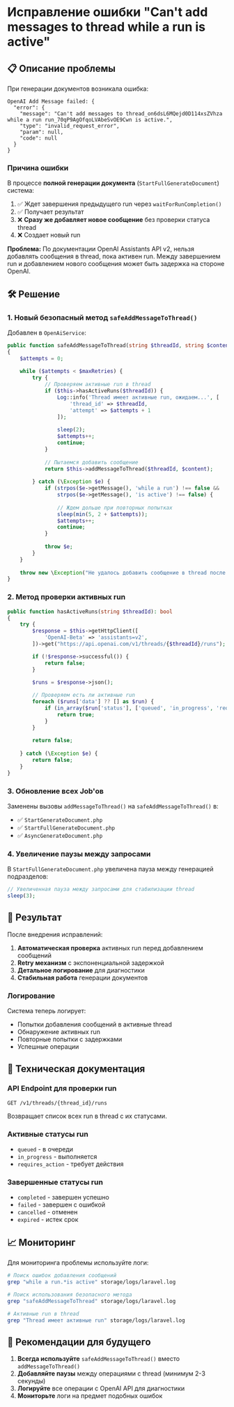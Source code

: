 # Исправление ошибки "Can't add messages to thread while a run is active"

## 📋 Описание проблемы

При генерации документов возникала ошибка:
```
OpenAI Add Message failed: {
  "error": {
    "message": "Can't add messages to thread_on6dsL6MQejd0D114xsZVhza while a run run_70qP9AgOfqoLVAbeSvOE9Cwn is active.",
    "type": "invalid_request_error",
    "param": null,
    "code": null
  }
}
```

### Причина ошибки

В процессе **полной генерации документа** (`StartFullGenerateDocument`) система:
1. ✅ Ждет завершения предыдущего run через `waitForRunCompletion()`
2. ✅ Получает результат
3. ❌ **Сразу же добавляет новое сообщение** без проверки статуса thread
4. ❌ Создает новый run

**Проблема:** По документации OpenAI Assistants API v2, нельзя добавлять сообщения в thread, пока активен run. Между завершением run и добавлением нового сообщения может быть задержка на стороне OpenAI.

## 🛠️ Решение

### 1. Новый безопасный метод `safeAddMessageToThread()`

Добавлен в `OpenAiService`:

```php
public function safeAddMessageToThread(string $threadId, string $content, int $maxRetries = 5): array
{
    $attempts = 0;
    
    while ($attempts < $maxRetries) {
        try {
            // Проверяем активные run в thread
            if ($this->hasActiveRuns($threadId)) {
                Log::info('Thread имеет активные run, ожидаем...', [
                    'thread_id' => $threadId,
                    'attempt' => $attempts + 1
                ]);
                
                sleep(2);
                $attempts++;
                continue;
            }
            
            // Пытаемся добавить сообщение
            return $this->addMessageToThread($threadId, $content);
            
        } catch (\Exception $e) {
            if (strpos($e->getMessage(), 'while a run') !== false && 
                strpos($e->getMessage(), 'is active') !== false) {
                
                // Ждем дольше при повторных попытках
                sleep(min(5, 2 + $attempts));
                $attempts++;
                continue;
            }
            
            throw $e;
        }
    }
    
    throw new \Exception("Не удалось добавить сообщение в thread после {$maxRetries} попыток.");
}
```

### 2. Метод проверки активных run

```php
public function hasActiveRuns(string $threadId): bool
{
    try {
        $response = $this->getHttpClient([
            'OpenAI-Beta' => 'assistants=v2',
        ])->get("https://api.openai.com/v1/threads/{$threadId}/runs");

        if (!$response->successful()) {
            return false;
        }

        $runs = $response->json();
        
        // Проверяем есть ли активные run
        foreach ($runs['data'] ?? [] as $run) {
            if (in_array($run['status'], ['queued', 'in_progress', 'requires_action'])) {
                return true;
            }
        }
        
        return false;
        
    } catch (\Exception $e) {
        return false;
    }
}
```

### 3. Обновление всех Job'ов

Заменены вызовы `addMessageToThread()` на `safeAddMessageToThread()` в:
- ✅ `StartGenerateDocument.php`
- ✅ `StartFullGenerateDocument.php` 
- ✅ `AsyncGenerateDocument.php`

### 4. Увеличение паузы между запросами

В `StartFullGenerateDocument.php` увеличена пауза между генерацией подразделов:

```php
// Увеличенная пауза между запросами для стабилизации thread
sleep(3);
```

## 🎯 Результат

После внедрения исправлений:

1. **Автоматическая проверка** активных run перед добавлением сообщений
2. **Retry механизм** с экспоненциальной задержкой
3. **Детальное логирование** для диагностики
4. **Стабильная работа** генерации документов

### Логирование

Система теперь логирует:
- Попытки добавления сообщений в активные thread
- Обнаружение активных run
- Повторные попытки с задержками
- Успешные операции

## 🔧 Техническая документация

### API Endpoint для проверки run

```
GET /v1/threads/{thread_id}/runs
```

Возвращает список всех run в thread с их статусами.

### Активные статусы run
- `queued` - в очереди
- `in_progress` - выполняется  
- `requires_action` - требует действия

### Завершенные статусы run
- `completed` - завершен успешно
- `failed` - завершен с ошибкой
- `cancelled` - отменен
- `expired` - истек срок

## 📈 Мониторинг

Для мониторинга проблемы используйте логи:

```bash
# Поиск ошибок добавления сообщений
grep "while a run.*is active" storage/logs/laravel.log

# Поиск использования безопасного метода
grep "safeAddMessageToThread" storage/logs/laravel.log

# Активные run в thread
grep "Thread имеет активные run" storage/logs/laravel.log
```

## 🚀 Рекомендации для будущего

1. **Всегда используйте** `safeAddMessageToThread()` вместо `addMessageToThread()`
2. **Добавляйте паузы** между операциями с thread (минимум 2-3 секунды)
3. **Логируйте** все операции с OpenAI API для диагностики
4. **Мониторьте** логи на предмет подобных ошибок 